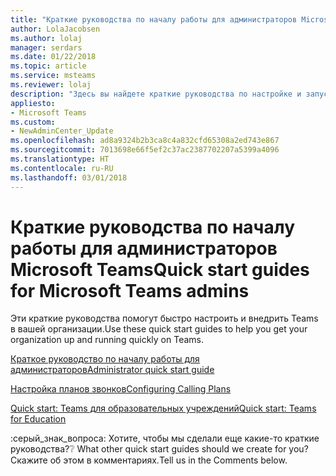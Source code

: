 ```yaml
---
title: "Краткие руководства по началу работы для администраторов Microsoft Teams"
author: LolaJacobsen
ms.author: lolaj
manager: serdars
ms.date: 01/22/2018
ms.topic: article
ms.service: msteams
ms.reviewer: lolaj
description: "Здесь вы найдете краткие руководства по настройке и запуску Microsoft Teams."
appliesto:
- Microsoft Teams
ms.custom:
- NewAdminCenter_Update
ms.openlocfilehash: ad8a9324b2b3ca8c4a832cfd65308a2ed743e867
ms.sourcegitcommit: 7013698e66f5ef2c37ac2387702207a5399a4096
ms.translationtype: HT
ms.contentlocale: ru-RU
ms.lasthandoff: 03/01/2018
---
```

<a name="quick-start-guides-for-microsoft-teams-admins"></a><span data-ttu-id="40ff3-103">Краткие руководства по началу работы для администраторов Microsoft Teams</span><span class="sxs-lookup"><span data-stu-id="40ff3-103">Quick start guides for Microsoft Teams admins</span></span>
=====================================

<span data-ttu-id="40ff3-104">Эти краткие руководства помогут быстро настроить и внедрить Teams в вашей организации.</span><span class="sxs-lookup"><span data-stu-id="40ff3-104">Use these quick start guides to help you get your organization up and running quickly on Teams.</span></span> 

[<span data-ttu-id="40ff3-105">Краткое руководство по началу работы для администраторов</span><span class="sxs-lookup"><span data-stu-id="40ff3-105">Administrator quick start guide</span></span>](quick-start-enable-Teams.md)

[<span data-ttu-id="40ff3-106">Настройка планов звонков</span><span class="sxs-lookup"><span data-stu-id="40ff3-106">Configuring Calling Plans</span></span>](configuring-teams-calling-quickstartguide.md)

[<span data-ttu-id="40ff3-107">Quick start: Teams для образовательных учреждений</span><span class="sxs-lookup"><span data-stu-id="40ff3-107">Quick start: Teams for Education</span></span>](teams-quick-start-edu.yml)

<span data-ttu-id="40ff3-108">:серый_знак_вопроса: Хотите, чтобы мы сделали еще какие-то краткие руководства?</span><span class="sxs-lookup"><span data-stu-id="40ff3-108">:grey_question: What other quick start guides should we create for you?</span></span> <span data-ttu-id="40ff3-109">Скажите об этом в комментариях.</span><span class="sxs-lookup"><span data-stu-id="40ff3-109">Tell us in the Comments below.</span></span>
